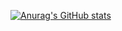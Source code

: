 [![Anurag's GitHub stats](https://github-readme-stats.vercel.app/api?username=nrydanov)](https://github.com/anuraghazra/github-readme-stats)
